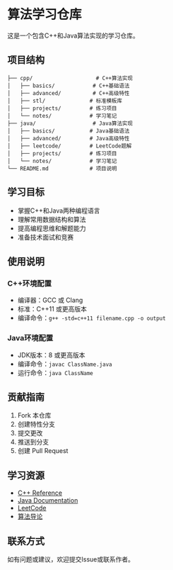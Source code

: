 # 算法学习仓库

这是一个包含C++和Java算法实现的学习仓库。

## 项目结构

```
├── cpp/                    # C++算法实现
│   ├── basics/            # C++基础语法
│   ├── advanced/          # C++高级特性
│   ├── stl/              # 标准模板库
│   ├── projects/         # 练习项目
│   └── notes/            # 学习笔记
├── java/                  # Java算法实现
│   ├── basics/           # Java基础语法
│   ├── advanced/         # Java高级特性
│   ├── leetcode/         # LeetCode题解
│   ├── projects/         # 练习项目
│   └── notes/            # 学习笔记
└── README.md             # 项目说明
```

## 学习目标

- 掌握C++和Java两种编程语言
- 理解常用数据结构和算法
- 提高编程思维和解题能力
- 准备技术面试和竞赛

## 使用说明

### C++环境配置
- 编译器：GCC 或 Clang
- 标准：C++11 或更高版本
- 编译命令：`g++ -std=c++11 filename.cpp -o output`

### Java环境配置
- JDK版本：8 或更高版本
- 编译命令：`javac ClassName.java`
- 运行命令：`java ClassName`

## 贡献指南

1. Fork 本仓库
2. 创建特性分支
3. 提交更改
4. 推送到分支
5. 创建 Pull Request

## 学习资源

- [C++ Reference](https://cppreference.com/)
- [Java Documentation](https://docs.oracle.com/javase/)
- [LeetCode](https://leetcode.com/)
- [算法导论](https://mitpress.mit.edu/books/introduction-algorithms)

## 联系方式

如有问题或建议，欢迎提交Issue或联系作者。